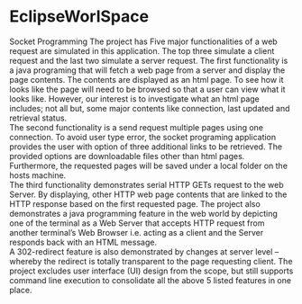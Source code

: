 # EclipseWorlSpace
Socket Programming
The project has Five major functionalities of a web request are simulated in this application. The top three simulate a client request and the last two simulate a server request. The first functionality is a java programing that will fetch a web page from a server and display the page contents. The contents are displayed as an html page. To see how it looks like the page will need to be browsed so that a user can view what it looks like. However, our interest is to investigate what an html page includes; not all but, some major contents like connection, last updated and retrieval status.  
The second functionality is a send request multiple pages using one connection. To avoid user type error, the socket programing application provides the user with option of three additional links to be retrieved.  The provided options are downloadable files other than html pages. Furthermore, the requested pages will be saved under a local folder on the hosts machine.   
The third functionality demonstrates serial HTTP GETs request to the web Server. By displaying, other HTTP web page contents that are linked to the HTTP response based on the first requested page. The project also demonstrates a java programming feature in the web world by depicting one of the terminal as a Web Server that accepts HTTP request from another terminal’s Web Browser i.e. acting as a client and the Server responds back with an HTML message.  
A 302-redirect feature is also demonstrated by changes at server level – whereby the redirect is totally transparent to the page requesting client. The project excludes user interface (UI) design from the scope, but still supports command line execution to consolidate all the above 5 listed features in one place. 
